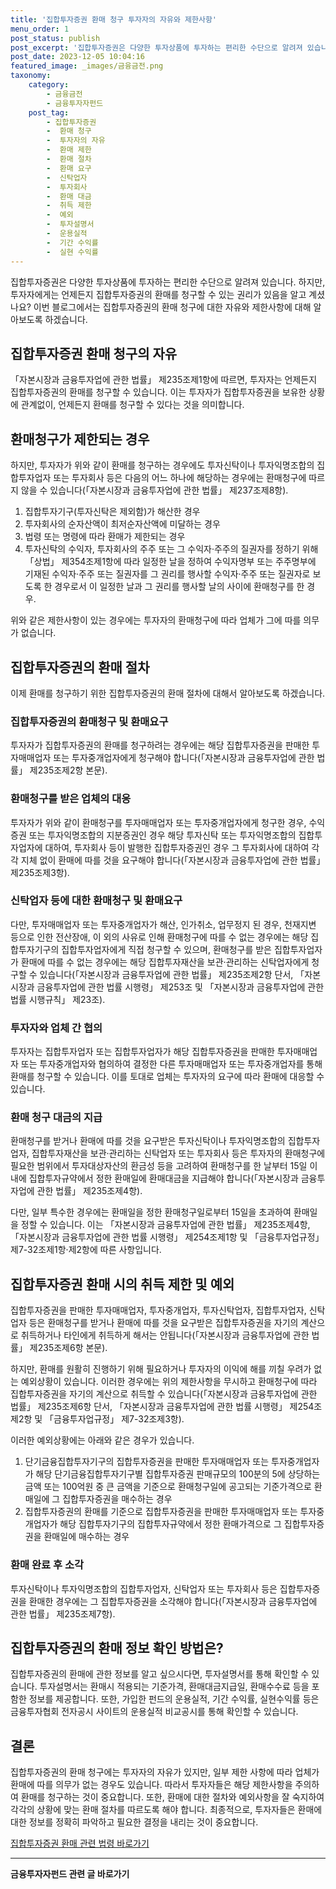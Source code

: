 ```yaml
---
title: '집합투자증권 환매 청구 투자자의 자유와 제한사항'
menu_order: 1
post_status: publish
post_excerpt: '집합투자증권은 다양한 투자상품에 투자하는 편리한 수단으로 알려져 있습니다. 하지만, 투자자에게는 언제든지 집합투자증권의 환매를 청구할 수 있는 권리가 있음을 알고 계셨나요  이번 블로그에서는 집합투자증권의 환매 청구에 대한 자유와 제한사항에 대해 알아보도록 하겠습니다.'
post_date: 2023-12-05 10:04:16
featured_image: _images/금융금전.png
taxonomy:
    category:
        - 금융금전
        - 금융투자자펀드
    post_tag:
        - 집합투자증권
        -  환매 청구
        -  투자자의 자유
        -  환매 제한
        -  환매 절차
        -  환매 요구
        -  신탁업자
        -  투자회사
        -  환매 대금
        -  취득 제한
        -  예외
        -  투자설명서
        -  운용실적
        -  기간 수익률
        -  실현 수익률
---
```



집합투자증권은 다양한 투자상품에 투자하는 편리한 수단으로 알려져 있습니다. 하지만, 투자자에게는 언제든지 집합투자증권의 환매를 청구할 수 있는 권리가 있음을 알고 계셨나요? 이번 블로그에서는 집합투자증권의 환매 청구에 대한 자유와 제한사항에 대해 알아보도록 하겠습니다.

## 집합투자증권 환매 청구의 자유

「자본시장과 금융투자업에 관한 법률」 제235조제1항에 따르면, 투자자는 언제든지 집합투자증권의 환매를 청구할 수 있습니다. 이는 투자자가 집합투자증권을 보유한 상황에 관계없이, 언제든지 환매를 청구할 수 있다는 것을 의미합니다.

## 환매청구가 제한되는 경우

하지만, 투자자가 위와 같이 환매를 청구하는 경우에도 투자신탁이나 투자익명조합의 집합투자업자 또는 투자회사 등은 다음의 어느 하나에 해당하는 경우에는 환매청구에 따르지 않을 수 있습니다(「자본시장과 금융투자업에 관한 법률」 제237조제8항).

1. 집합투자기구(투자신탁은 제외함)가 해산한 경우
2. 투자회사의 순자산액이 최저순자산액에 미달하는 경우
3. 법령 또는 명령에 따라 환매가 제한되는 경우
4. 투자신탁의 수익자, 투자회사의 주주 또는 그 수익자·주주의 질권자를 정하기 위해 「상법」 제354조제1항에 따라 일정한 날을 정하여 수익자명부 또는 주주명부에 기재된 수익자·주주 또는 질권자를 그 권리를 행사할 수익자·주주 또는 질권자로 보도록 한 경우로서 이 일정한 날과 그 권리를 행사할 날의 사이에 환매청구를 한 경우.

위와 같은 제한사항이 있는 경우에는 투자자의 환매청구에 따라 업체가 그에 따를 의무가 없습니다.

## 집합투자증권의 환매 절차

이제 환매를 청구하기 위한 집합투자증권의 환매 절차에 대해서 알아보도록 하겠습니다.

### 집합투자증권의 환매청구 및 환매요구

투자자가 집합투자증권의 환매를 청구하려는 경우에는 해당 집합투자증권을 판매한 투자매매업자 또는 투자중개업자에게 청구해야 합니다(「자본시장과 금융투자업에 관한 법률」 제235조제2항 본문).

### 환매청구를 받은 업체의 대응

투자자가 위와 같이 환매청구를 투자매매업자 또는 투자중개업자에게 청구한 경우, 수익증권 또는 투자익명조합의 지분증권인 경우 해당 투자신탁 또는 투자익명조합의 집합투자업자에 대하여, 투자회사 등이 발행한 집합투자증권인 경우 그 투자회사에 대하여 각각 지체 없이 환매에 따를 것을 요구해야 합니다(「자본시장과 금융투자업에 관한 법률」 제235조제3항).

### 신탁업자 등에 대한 환매청구 및 환매요구

다만, 투자매매업자 또는 투자중개업자가 해산, 인가취소, 업무정지 된 경우, 천재지변 등으로 인한 전산장애, 이 외의 사유로 인해 환매청구에 따를 수 없는 경우에는 해당 집합투자기구의 집합투자업자에게 직접 청구할 수 있으며, 환매청구를 받은 집합투자업자가 환매에 따를 수 없는 경우에는 해당 집합투자재산을 보관·관리하는 신탁업자에게 청구할 수 있습니다(「자본시장과 금융투자업에 관한 법률」 제235조제2항 단서, 「자본시장과 금융투자업에 관한 법률 시행령」 제253조 및 「자본시장과 금융투자업에 관한 법률 시행규칙」 제23조).

### 투자자와 업체 간 협의

투자자는 집합투자업자 또는 집합투자업자가 해당 집합투자증권을 판매한 투자매매업자 또는 투자중개업자와 협의하여 결정한 다른 투자매매업자 또는 투자중개업자를 통해 환매를 청구할 수 있습니다. 이를 토대로 업체는 투자자의 요구에 따라 환매에 대응할 수 있습니다.

### 환매 청구 대금의 지급

환매청구를 받거나 환매에 따를 것을 요구받은 투자신탁이나 투자익명조합의 집합투자업자, 집합투자재산을 보관·관리하는 신탁업자 또는 투자회사 등은 투자자의 환매청구에 필요한 범위에서 투자대상자산의 환금성 등을 고려하여 환매청구를 한 날부터 15일 이내에 집합투자규약에서 정한 환매일에 환매대금을 지급해야 합니다(「자본시장과 금융투자업에 관한 법률」 제235조제4항).

다만, 일부 특수한 경우에는 환매일을 정한 환매청구일로부터 15일을 초과하여 환매일을 정할 수 있습니다. 이는 「자본시장과 금융투자업에 관한 법률」 제235조제4항, 「자본시장과 금융투자업에 관한 법률 시행령」 제254조제1항 및 「금융투자업규정」 제7-32조제1항·제2항에 따른 사항입니다.

## 집합투자증권 환매 시의 취득 제한 및 예외

집합투자증권을 판매한 투자매매업자, 투자중개업자, 투자신탁업자, 집합투자업자, 신탁업자 등은 환매청구를 받거나 환매에 따를 것을 요구받은 집합투자증권을 자기의 계산으로 취득하거나 타인에게 취득하게 해서는 안됩니다(「자본시장과 금융투자업에 관한 법률」 제235조제6항 본문).

하지만, 환매를 원활히 진행하기 위해 필요하거나 투자자의 이익에 해를 끼칠 우려가 없는 예외상황이 있습니다. 이러한 경우에는 위의 제한사항을 무시하고 환매청구에 따라 집합투자증권을 자기의 계산으로 취득할 수 있습니다(「자본시장과 금융투자업에 관한 법률」 제235조제6항 단서, 「자본시장과 금융투자업에 관한 법률 시행령」 제254조제2항 및 「금융투자업규정」 제7-32조제3항).

이러한 예외상황에는 아래와 같은 경우가 있습니다.

1. 단기금융집합투자기구의 집합투자증권을 판매한 투자매매업자 또는 투자중개업자가 해당 단기금융집합투자기구별 집합투자증권 판매규모의 100분의 5에 상당하는 금액 또는 100억원 중 큰 금액을 기준으로 환매청구일에 공고되는 기준가격으로 환매일에 그 집합투자증권을 매수하는 경우
2. 집합투자증권의 환매를 기준으로 집합투자증권을 판매한 투자매매업자 또는 투자중개업자가 해당 집합투자기구의 집합투자규약에서 정한 환매가격으로 그 집합투자증권을 환매일에 매수하는 경우

### 환매 완료 후 소각

투자신탁이나 투자익명조합의 집합투자업자, 신탁업자 또는 투자회사 등은 집합투자증권을 환매한 경우에는 그 집합투자증권을 소각해야 합니다(「자본시장과 금융투자업에 관한 법률」 제235조제7항).

## 집합투자증권의 환매 정보 확인 방법은?

집합투자증권의 환매에 관한 정보를 알고 싶으시다면, 투자설명서를 통해 확인할 수 있습니다. 투자설명서는 환매시 적용되는 기준가격, 환매대금지급일, 환매수수료 등을 포함한 정보를 제공합니다. 또한, 가입한 펀드의 운용실적, 기간 수익률, 실현수익률 등은 금융투자협회 전자공시 사이트의 운용실적 비교공시를 통해 확인할 수 있습니다.

## 결론

집합투자증권의 환매 청구에는 투자자의 자유가 있지만, 일부 제한 사항에 따라 업체가 환매에 따를 의무가 없는 경우도 있습니다. 따라서 투자자들은 해당 제한사항을 주의하여 환매를 청구하는 것이 중요합니다. 또한, 환매에 대한 절차와 예외사항을 잘 숙지하여 각각의 상황에 맞는 환매 절차를 따르도록 해야 합니다. 최종적으로, 투자자들은 환매에 대한 정보를 정확히 파악하고 필요한 결정을 내리는 것이 중요합니다.

[집합투자증권 환매 관련 법령 바로가기](http://www.law.go.kr/%EA%B8%B0%EB%B3%B8%EA%B0%9C%EB%85%90/%EC%9E%90%EC%B9%A8%EC%8B%9C%EC%9E%A5%EA%B3%BC%20%EA%B8%88%EC%9C%B5%ED%88%AC%EC%9E%90%EC%97%85%EC%97%90%20%EA%B4%80%ED%95%9C%20%EB%B2%95%EB%A0%B9)
<!-- wp:separator -->
<hr class="wp-block-separator has-alpha-channel-opacity"/>
<!-- /wp:separator -->

<!-- wp:group {"backgroundColor":"base","layout":{"type":"constrained"}} -->
<div class="wp-block-group has-base-background-color has-background"><!-- wp:paragraph {"align":"center","fontSize":"medium"} -->
<p class="has-text-align-center has-large-font-size"><strong>금융투자자펀드 관련 글 바로가기</strong></p>
<!-- /wp:paragraph -->


<!-- wp:latest-posts
{"categories":[{"id":13443,"count":19,"description":"","link":"https://uknowlaw.com/category/%ea%b8%88%ec%9c%b5%ed%88%ac%ec%9e%90%ec%9e%90%ed%8e%80%eb%93%9c/","name":"금융투자자펀드","slug":"금융투자자펀드","taxonomy":"category","parent":0,"meta":[],"_links":{"self":[{"href":"https://uknowlaw.com/wp-json/wp/v2/categories/13443"}],"collection":[{"href":"https://uknowlaw.com/wp-json/wp/v2/categories"}],"about":[{"href":"https://uknowlaw.com/wp-json/wp/v2/taxonomies/category"}],"wp:post_type":[{"href":"https://uknowlaw.com/wp-json/wp/v2/posts?categories=13443"}],"curies":[{"name":"wp","href":"https://api.w.org/{rel}","templated":true}]}}],"postsToShow":100,"excerptLength":28,"postLayout":"grid","columns":2,"featuredImageAlign":"left","featuredImageSizeSlug":"large","fontSize":"small"} /--></div>
<!-- /wp:group -->